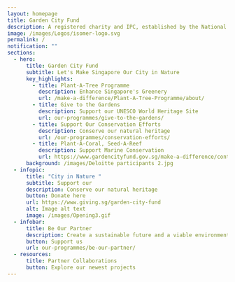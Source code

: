 ```yaml
---
layout: homepage
title: Garden City Fund
description: A registered charity and IPC, established by the National Parks Board
image: /images/Logos/isomer-logo.svg
permalink: /
notification: ""
sections:
  - hero:
      title: Garden City Fund
      subtitle: Let's Make Singapore Our City in Nature
      key_highlights:
        - title: Plant-A-Tree Programme
          description: Enhance Singapore's Greenery
          url: /make-a-difference/Plant-A-Tree-Programme/about/
        - title: Give to the Gardens
          description: Support our UNESCO World Heritage Site
          url: our-programmes/give-to-the-gardens/
        - title: Support Our Conservation Efforts
          description: Conserve our natural heritage
          url: /our-programmes/conservation-efforts/
        - title: Plant-A-Coral, Seed-A-Reef
          description: Support Marine Conservation
          url: https://www.gardencityfund.gov.sg/make-a-difference/contribute-to-our-city-in-nature/plant-a-coral-initiative/plantacoral
      background: /images/Deloitte participants 2.jpg
  - infopic:
      title: "City in Nature "
      subtitle: Support our
      description: Conserve our natural heritage
      button: Donate here
      url: https://www.giving.sg/garden-city-fund
      alt: Image alt text
      image: /images/Opening3.gif
  - infobar:
      title: Be Our Partner
      description: Create a sustainable future and a viable environment
      button: Support us
      url: our-programmes/be-our-partner/
  - resources:
      title: Partner Collaborations
      button: Explore our newest projects
---
```

